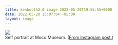 ```yaml
---
title: kenbooth2.0 image 2022-05-20T19:56:55+0000
date: 2022-05-20 15:07:04 -05:00
layout: image
---
```


<img src="https://dl.dropboxusercontent.com/s/taysvho7laqb7m3/283309462_402688005049120_7031930879338454600_n?dl=0"><br>
Self portrait at Moco Museum. (<a href="https://www.instagram.com/p/CdytqS0Plan/">From Instagram post.</a>)
